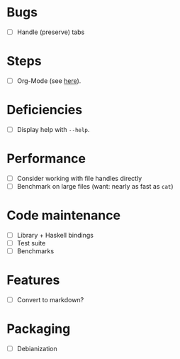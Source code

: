 # Bugs
- [ ] Handle (preserve) tabs
# Steps
- [ ] Org-Mode (see
  [here](https://github.com/idris-lang/Idris-dev/wiki/Egg-%236:-Improved-Support-For-Literate-Programming)).
# Deficiencies
- [ ] Display help with `--help`. 
# Performance
- [ ] Consider working with file handles directly
- [ ] Benchmark on large files (want: nearly as fast as `cat`)
# Code maintenance
- [ ] Library + Haskell bindings
- [ ] Test suite
- [ ] Benchmarks
# Features
- [ ] Convert to markdown?
# Packaging
- [ ] Debianization
